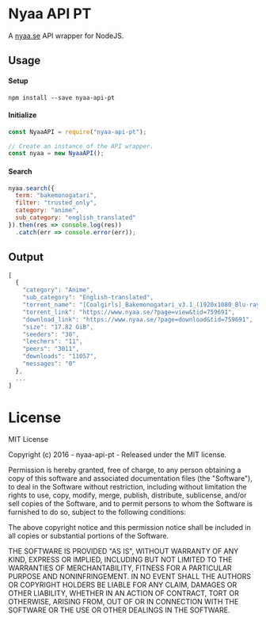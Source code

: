 # Nyaa API PT

A [nyaa.se](https://www.nyaa.se/) API wrapper for NodeJS.

## Usage

#### Setup
```
npm install --save nyaa-api-pt
```

#### Initialize
```js
const NyaaAPI = require("nyaa-api-pt");

// Create an instance of the API wrapper.
const nyaa = new NyaaAPI();
```

#### Search
```js
nyaa.search({
  term: "bakemonogatari",
  filter: "trusted_only",
  category: "anime",
  sub_category: "english_translated"
}).then(res => console.log(res))
  .catch(err => console.error(err));
```

## Output
```js
[
  {
    "category": "Anime",
    "sub_category": "English-translated",
    "torrent_name": "[Coalgirls]_Bakemonogatari_v3.1_(1920x1080_Blu-ray_FLAC)",
    "torrent_link": "https://www.nyaa.se/?page=view&tid=759691",
    "download_link": "https://www.nyaa.se/?page=download&tid=759691",
    "size": "17.82 GiB",
    "seeders": "30",
    "leechers": "11",
    "peers": "3011",
    "downloads": "11057",
    "messages": "0"
  },
  ...
]
```

# License

MIT License

Copyright (c) 2016 - nyaa-api-pt - Released under the MIT license.

Permission is hereby granted, free of charge, to any person obtaining a copy
of this software and associated documentation files (the "Software"), to deal
in the Software without restriction, including without limitation the rights
to use, copy, modify, merge, publish, distribute, sublicense, and/or sell
copies of the Software, and to permit persons to whom the Software is
furnished to do so, subject to the following conditions:

The above copyright notice and this permission notice shall be included in all
copies or substantial portions of the Software.

THE SOFTWARE IS PROVIDED "AS IS", WITHOUT WARRANTY OF ANY KIND, EXPRESS OR
IMPLIED, INCLUDING BUT NOT LIMITED TO THE WARRANTIES OF MERCHANTABILITY,
FITNESS FOR A PARTICULAR PURPOSE AND NONINFRINGEMENT. IN NO EVENT SHALL THE
AUTHORS OR COPYRIGHT HOLDERS BE LIABLE FOR ANY CLAIM, DAMAGES OR OTHER
LIABILITY, WHETHER IN AN ACTION OF CONTRACT, TORT OR OTHERWISE, ARISING FROM,
OUT OF OR IN CONNECTION WITH THE SOFTWARE OR THE USE OR OTHER DEALINGS IN THE
SOFTWARE.
